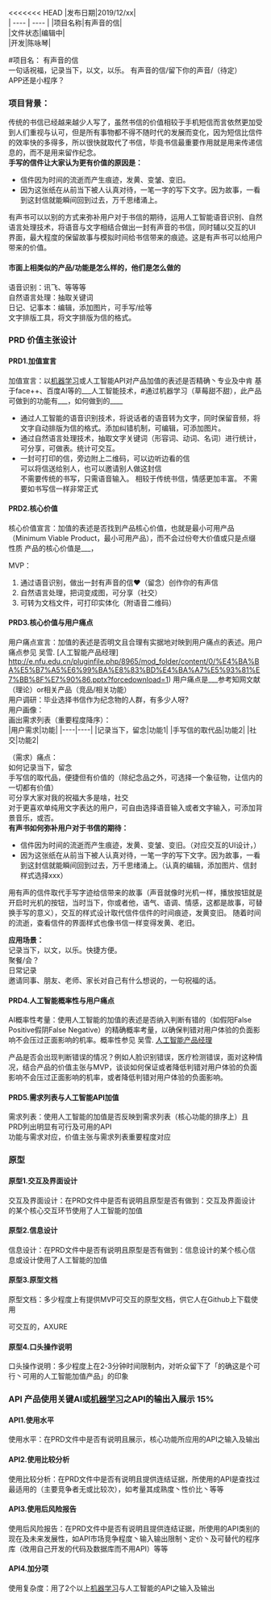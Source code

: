 <<<<<<< HEAD
|发布日期|2019/12/xx|   
|  ----  |  ----  | 
|项目名称|有声音的信|     
|文件状态|编辑中|   
|开发|陈咏琴|   


#项目名： 有声音的信   
一句话祝福，记录当下，以文，以乐。   有声音的信/留下你的声音/（待定）    
APP还是小程序？   
### 项目背景：     
传统的书信已经越来越少人写了，虽然书信的价值相较于手机短信而言依然更加受到人们重视与认可，但是所有事物都不得不随时代的发展而变化，因为短信比信件的效率快的多得多，所以很快就取代了书信，毕竟书信最重要作用就是用来传递信息的，而不是用来留作纪念。    
**手写的信件让大家认为更有价值的原因是：**     
* 信件因为时间的流逝而产生痕迹，发黄、变皱、变旧。   
* 因为这张纸在从前当下被人认真对待，一笔一字的写下文字。因为故事，一看到这封信就能瞬间回到过去，万千思绪涌上。   

有声书可以以别的方式来弥补用户对于书信的期待，运用人工智能语音识别、自然语言处理技术，将语音与文字相结合做出一封有声音的书信，同时辅以交互的UI界面，最大程度的保留故事与模拟时间给书信带来的痕迹。这是有声书可以给用户带来的价值。   

#### 市面上相类似的产品/功能是怎么样的，他们是怎么做的     
语音识别：讯飞、等等等     
自然语言处理：抽取关键词   
日记、记事本：编辑，添加图片，可手写/绘等    
文字排版工具，将文字排版为信的格式。   

### PRD 价值主张设计
  
#### PRD1.加值宣言     

加值宣言：以[机器学习](http://e.nfu.edu.cn/mod/page/view.php?id=1135 "机器学习")或人工智能API对产品加值的表述是否精确丶专业及中肯
基于face++、百度AI等的___人工智能技术，#通过机器学习（草莓甜不甜），此产品可做到的功能有___，如何做到的____      
- 通过人工智能的语音识别技术，将说话者的语音转为文字，同时保留音频，将文字自动排版为信的格式。添加纠错机制，可编辑，可添加图片。   
- 通过自然语言处理技术，抽取文字关键词（形容词、动词、名词）进行统计，可分享，可做表。统计可交互。    
- 一封可打印的信，旁边附上二维码，可以边听边看的信    
可以将信送给别人，也可以邀请别人做这封信   
不需要传统的书写，只需语音输入。
相较于传统书信，情感更加丰富。 
不需要如书写信一样非常正式   
#### PRD2.核心价值   

核心价值宣言：加值的表述是否找到产品核心价值，也就是最小可用产品（Minimum Viable Product，最小可用产品），而不会过份夸大价值或只是点缀性质
产品的核心价值是___，   

MVP：   
  1. 通过语音识别，做出一封有声音的信❤（留念）创作你的有声信   
  2. 自然语言处理，把词变成图，可分享（社交）   
  3. 可转为文档文件，可打印实体化（附语音二维码）   

#### PRD3.核心价值与用户痛点    

用户痛点宣言：加值的表述是否明文且合理有实据地对映到用户痛点的表述。用户痛点参见 吴雪. [人工智能产品经理]
 http://e.nfu.edu.cn/pluginfile.php/8965/mod_folder/content/0/%E4%BA%BA%E5%B7%A5%E6%99%BA%E8%83%BD%E4%BA%A7%E5%93%81%E7%BB%8F%E7%90%86.pptx?forcedownload=1)
用户痛点是___参考知网文献（理论）or相关产品（竞品/相关功能）    
用户调研：毕业选择书信作为纪念物的人群，有多少人呀?   
用户画像：    
画出需求列表（重要程度降序）：   
|用户需求|功能|
|----|----|
|记录当下，留念|功能1|
|手写信的取代品|功能2|
|社交|功能2|

（需求）痛点：   
	如何记录当下，留念   
	手写信的取代品，便捷但有价值的（除纪念品之外，可选择一个象征物，让信内的一切都有价值）   
	可分享大家对我的祝福大多是啥，社交   
	对于更喜欢单纯用文字表达的用户，可自由选择语音输入或者文字输入，可添加背景音乐，或否。      
**有声书如何弥补用户对于书信的期待：**        
* 信件因为时间的流逝而产生痕迹，发黄、变皱、变旧。（对应交互的UI设计，）       
* 因为这张纸在从前当下被人认真对待，一笔一字的写下文字。因为故事，一看到这封信就能瞬间回到过去，万千思绪涌上。（认真的编辑，添加图片、信封样式选择xxx）    

用有声的信件取代手写字迹给信带来的故事（声音就像时光机一样，播放按钮就是开启时光机的按钮，当时当下，你或者他，语气、语调、情感，这都是故事，可替换手写的意义），交互的样式设计取代信件信件的时间痕迹，发黄变旧。 随着时间的流逝，查看信件的界面样式也像书信一样变得发黄、老旧。


**应用场景：**   
记录当下，以文，以乐。快捷方便。   
聚餐/会？   
日常记录   
邀请同事、朋友、老师、家长对自己有什么想说的，一句祝福的话。   

#### PRD4.人工智能概率性与用户痛点    

AI概率性考量：使用人工智能的加值的表述是否纳入判断有错的（如假阳False Positive假阴False Negative）的精确概率考量，以确保判错对用户体验的负面影响不会压过正面影响的机率。概率性参见 吴雪. [人工智能产品经理](http://e.nfu.edu.cn/pluginfile.php/8965/mod_folder/content/0/%E4%BA%BA%E5%B7%A5%E6%99%BA%E8%83%BD%E4%BA%A7%E5%93%81%E7%BB%8F%E7%90%86.pptx?forcedownload=1)

产品是否会出现判断错误的情况？例如人脸识别错误，医疗检测错误，面对这种情况，结合产品的价值主张与MVP，谈谈如何保证或者降低判错对用户体验的负面影响不会压过正面影响的机率，或者降低判错对用户体验的负面影响。
#### PRD5.需求列表与人工智能API加值    

需求列表：使用人工智能的加值是否反映到需求列表（核心功能的排序上）且PRD列出明显有可行及可用的API   
功能与需求对应，价值主张与需求列表重要程度对应   

### 原型 

#### 原型1.交互及界面设计 

交互及界面设计：在PRD文件中是否有说明且原型是否有做到：交互及界面设计的某个核心交互环节使用了人工智能的加值

#### 原型2.信息设计 

信息设计：在PRD文件中是否有说明且原型是否有做到：信息设计的某个核心信息或设计使用了人工智能的加值

#### 原型3.原型文档 

原型文档：多少程度上有提供MVP可交互的原型文档，供它人在Github上下载使用

可交互的，AXURE

#### 原型4.口头操作说明 

口头操作说明：多少程度上在2-3分钟时间限制内，对听众留下了「的确这是个可行丶可用的人工智能加值产品」的印象

### API 产品使用关键AI或[机器学习](http://e.nfu.edu.cn/mod/page/view.php?id=1135 "机器学习")之API的输出入展示 15%

#### API1.使用水平 

使用水平：在PRD文件中是否有说明且展示，核心功能所应用的API之输入及输出

#### API2.使用比较分析 

使用比较分析：在PRD文件中是否有说明且提供连结证据，所使用的API是查找过最适用的（主要竞争者无或比较次），如考量其成熟度丶性价比丶等等

#### API3.使用后风险报告 

使用后风险报告：在PRD文件中是否有说明且提供连结证据，所使用的API类别的现在及未来发展性，如API市场竞争程度丶输入输出限制丶定价丶及可替代的程序库（改用自己开发的代码及数据库而不用API）等等

#### API4.加分项 

使用复杂度：用了2个以上[机器学习](http://e.nfu.edu.cn/mod/page/view.php?id=1135 "机器学习")与人工智能的API之输入及输出
